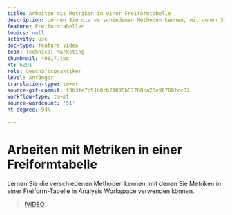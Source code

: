 ```yaml
---
title: Arbeiten mit Metriken in einer Freiformtabelle
description: Lernen Sie die verschiedenen Methoden kennen, mit denen Sie Metriken in einer Freiform-Tabelle in Analysis Workspace verwenden können.
feature: Freiformtabellen
topics: null
activity: use
doc-type: feature video
team: Technical Marketing
thumbnail: 40817.jpg
kt: 6291
role: Geschäftspraktiker
level: Anfänger
translation-type: tm+mt
source-git-commit: f3b3fa7d91b0cb21005b57768ca23ed6700fcc03
workflow-type: tm+mt
source-wordcount: '51'
ht-degree: 94%

---
```



# Arbeiten mit Metriken in einer Freiformtabelle

Lernen Sie die verschiedenen Methoden kennen, mit denen Sie Metriken in einer Freiform-Tabelle in Analysis Workspace verwenden können.

>[!VIDEO](https://video.tv.adobe.com/v/40817/?quality=12&learn=on)
